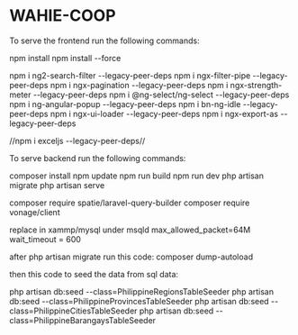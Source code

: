 # WAHIE-COOP

To serve the frontend run the following commands: 

npm install
    npm install --force

npm i ng2-search-filter --legacy-peer-deps
npm i ngx-filter-pipe --legacy-peer-deps
npm i ngx-pagination --legacy-peer-deps
npm i ngx-strength-meter --legacy-peer-deps
npm i @ng-select/ng-select --legacy-peer-deps
npm i ng-angular-popup --legacy-peer-deps
npm i bn-ng-idle --legacy-peer-deps
npm i ngx-ui-loader --legacy-peer-deps
npm i ngx-export-as --legacy-peer-deps

//npm i exceljs --legacy-peer-deps//



To serve backend run the following commands:

composer install
npm update
npm run build
npm run dev
php artisan migrate
php artisan serve

composer require spatie/laravel-query-builder
composer require vonage/client

replace in xammp/mysql
under msqld
max_allowed_packet=64M
wait_timeout = 600

after php artisan migrate run this code:
composer dump-autoload

then this code to seed the data from sql data:

php artisan db:seed --class=PhilippineRegionsTableSeeder
php artisan db:seed --class=PhilippineProvincesTableSeeder
php artisan db:seed --class=PhilippineCitiesTableSeeder
php artisan db:seed --class=PhilippineBarangaysTableSeeder

